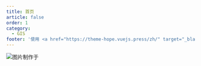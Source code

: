 ```yaml
---
title: 首页
article: false
order: 1
category:
  - GIS
footer: '使用 <a href="https://theme-hope.vuejs.press/zh/" target="_blank">VuePress Theme Hope</a> 主题 | MIT 协议<br><a href="https://beian.miit.gov.cn/#/Integrated/index" target=\"_blank\">京ICP备2022009095号-2</a>&nbsp;&nbsp;&nbsp;&nbsp;&nbsp;<img src="/beian.png"><a href="https://beian.mps.gov.cn/#/query/webSearch?code=61040202000707\" target=\"_blank\">陕公网安备61040202000707</a></a>'
---
```


![图片制作于](/assets/images/gis.png "[图片制作于](http://edwordle.net/create.html)")

<iframe
:src="$withBase('/markmap/Awesome-GIS.html')"
width="100%"
height="550"
frameborder="0"
scrolling="No"
leftmargin="0"
topmargin="0"
/>


